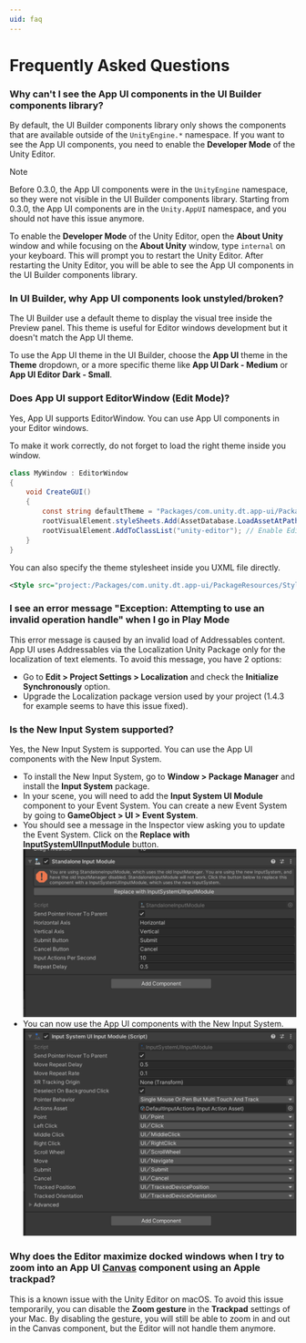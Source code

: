 ```yaml
---
uid: faq
---
```


# Frequently Asked Questions

### Why can't I see the App UI components in the UI Builder components library?

By default, the UI Builder components library only shows the components that are available outside of
the `UnityEngine.*` namespace. If you want to see the App UI components, you need to enable
the **Developer Mode** of the Unity Editor.

> [!NOTE]
> Before 0.3.0, the App UI components were in the `UnityEngine` namespace, so they were
> not visible in the UI Builder components library. Starting from 0.3.0, the App UI components
> are in the `Unity.AppUI` namespace, and you should not have this issue anymore.

To enable the **Developer Mode** of the Unity Editor, open the **About Unity** window and
while focusing on the **About Unity** window, type `internal` on your keyboard. This will
prompt you to restart the Unity Editor. After restarting the Unity Editor, you will be able to
see the App UI components in the UI Builder components library.

### In UI Builder, why App UI components look unstyled/broken?

The UI Builder use a default theme to display the visual tree inside the Preview panel.
This theme is useful for Editor windows development but it doesn't match the App UI theme.

To use the App UI theme in the UI Builder, choose the **App UI** theme in the **Theme** dropdown,
or a more specific theme like **App UI Dark - Medium** or **App UI Editor Dark - Small**.

### Does App UI support EditorWindow (Edit Mode)?

Yes, App UI supports EditorWindow. You can use App UI components in your Editor windows.

To make it work correctly, do not forget to load the right theme inside you window.

```cs
class MyWindow : EditorWindow
{
    void CreateGUI()
    {
        const string defaultTheme = "Packages/com.unity.dt.app-ui/PackageResources/Styles/Themes/App UI.tss";
        rootVisualElement.styleSheets.Add(AssetDatabase.LoadAssetAtPath<ThemeStyleSheet>(defaultTheme));
        rootVisualElement.AddToClassList("unity-editor"); // Enable Editor related styles
    }
}
```

You can also specify the theme stylesheet inside you UXML file directly.

```xml
<Style src="project:/Packages/com.unity.dt.app-ui/PackageResources/Styles/Themes/App UI.tss"/>
```

### I see an error message "Exception: Attempting to use an invalid operation handle" when I go in Play Mode

This error message is caused by an invalid load of Addressables content. 
App UI uses Addressables via the Localization Unity Package only for the localization of text elements.
To avoid this message, you have 2 options:
- Go to **Edit > Project Settings > Localization** and check the **Initialize Synchronously** option.
- Upgrade the Localization package version used by your project (1.4.3 for example seems to have this issue fixed).

### Is the New Input System supported?

Yes, the New Input System is supported. You can use the App UI components with the New Input System.

- To install the New Input System, go to **Window > Package Manager** and install the **Input System** package.
- In your scene, you will need to add the **Input System UI Module** component to your Event System.
  You can create a new Event System by going to **GameObject > UI > Event System**.
- You should see a message in the Inspector view asking you to update the Event System.
  Click on the **Replace with InputSystemUIInputModule** button.
  ![input-system-ui-module](images/input-system-ui-module.png)
- You can now use the App UI components with the New Input System.
  ![input-system-ui-module](images/input-system-ui-module-2.png)

### Why does the Editor maximize docked windows when I try to zoom into an App UI [Canvas](xref:Unity.AppUI.UI.Canvas) component using an Apple trackpad?

This is a known issue with the Unity Editor on macOS. 
To avoid this issue temporarily, you can disable the **Zoom gesture** in the **Trackpad** settings of your Mac. By 
disabling the gesture, you will still be able to zoom in and out in the Canvas component, but the Editor will not 
handle them anymore.